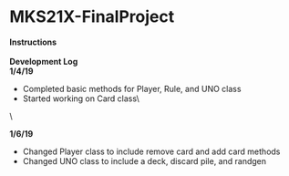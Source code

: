 # MKS21X-FinalProject
**Instructions**\
\
**Development Log**\
**1/4/19**
- Completed basic methods for Player, Rule, and UNO class
- Started working on Card class\

\

**1/6/19**
- Changed Player class to include remove card and add card methods
- Changed UNO class to include a deck, discard pile, and randgen

